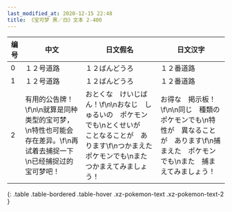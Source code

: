 ```yaml
---
last_modified_at: 2020-12-15 22:48
title: 《宝可梦 黑／白》文本 2-400
---
```

| 编号 | 中文 | 日文假名 | 日文汉字 |
| ---- | ---- | ---- | --- |
| 0 | １２号道路 | １２ばんどうろ | １２番道路 |
| 1 | １２号道路 | １２ばんどうろ | １２番道路 |
| 2 | 有用的公告牌！\f\n\n就算是同种类型的宝可梦，\n特性也可能会存在差异。\f\n再试着去捕捉一下\n已经捕捉过的宝可梦吧！ | おとくな　けいじばん！\f\n\nおなじ　しゅるいの　ポケモンでも\nとくせいが　ことなることが　あります\f\nつかまえた　ポケモンでも\nまた　つかまえてみましょう！ | お得な　掲示板！\f\n\n同じ　種類の　ポケモンでも\n特性が　異なることが　あります\f\n捕まえた　ポケモンでも\nまた　捕まえてみましょう！ |
{: .table .table-bordered .table-hover .xz-pokemon-text .xz-pokemon-text-2 }